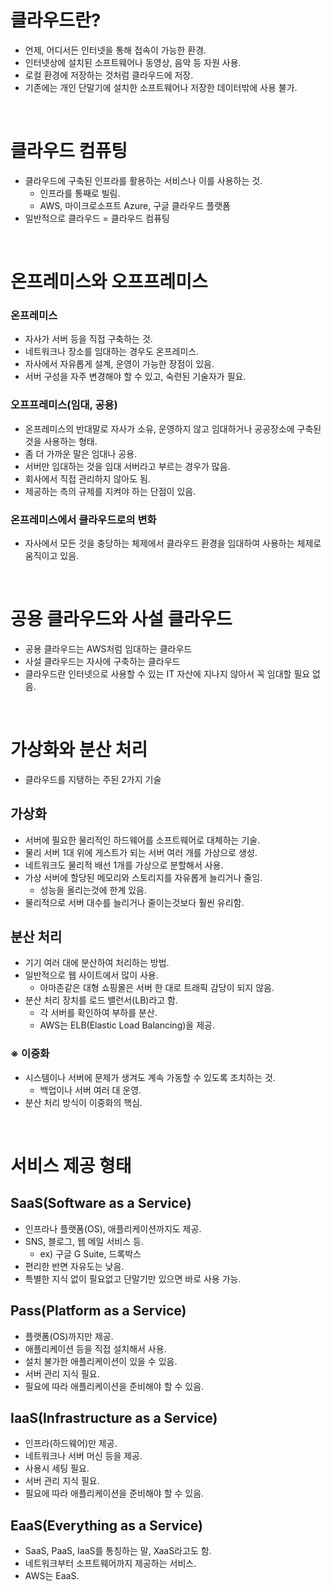 # 클라우드란?

* 언제, 어디서든 인터넷을 통해 접속이 가능한 환경.
* 인터넷상에 설치된 소프트웨어나 동영상, 음악 등 자원 사용.
* 로컬 환경에 저장하는 것처럼 클라우드에 저장.
* 기존에는 개인 단말기에 설치한 소프트웨어나 저장한 데이터밖에 사용 불가.

<br/>

# 클라우드 컴퓨팅

* 클라우드에 구축된 인프라를 활용하는 서비스나 이를 사용하는 것.
    * 인프라를 통째로 빌림.
    * AWS, 마이크로소프트 Azure, 구글 클라우드 플랫폼
* 일반적으로 클라우드 = 클라우드 컴퓨팅

<br/>

# 온프레미스와 오프프레미스

### 온프레미스

* 자사가 서버 등을 직접 구축하는 것.
* 네트워크나 장소를 임대하는 경우도 온프레미스.
* 자사에서 자유롭게 설계, 운영이 가능한 장점이 있음.
* 서버 구성을 자주 변경해야 할 수 있고, 숙련된 기술자가 필요.

### 오프프레미스(임대, 공용)

* 온프레미스의 반대말로 자사가 소유, 운영하지 않고 임대하거나 공공장소에 구축된 것을 사용하는 형태.
* 좀 더 가까운 말은 임대나 공용.
* 서버만 임대하는 것을 임대 서버라고 부르는 경우가 많음.
* 회사에서 직접 관리하지 않아도 됨.
* 제공하는 측의 규제를 지켜야 하는 단점이 있음.

### 온프레미스에서 클라우드로의 변화

* 자사에서 모든 것을 충당하는 체제에서 클라우드 환경을 임대하여 사용하는 체제로 움직이고 있음.

<br/>

# 공용 클라우드와 사설 클라우드

* 공용 클라우드는 AWS처럼 임대하는 클라우드
* 사설 클라우드는 자사에 구축하는 클라우드
* 클라우드란 인터넷으로 사용할 수 있는 IT 자산에 지나지 않아서 꼭 임대할 필요 없음.

<br/>

# 가상화와 분산 처리

* 클라우드를 지탱하는 주된 2가지 기술

## 가상화

* 서버에 필요한 물리적인 하드웨어를 소프트웨어로 대체하는 기술.
* 물리 서버 1대 위에 게스트가 되는 서버 여러 개를 가상으로 생성.
* 네트워크도 물리적 배선 1개를 가상으로 분할해서 사용.
* 가상 서버에 할당된 메모리와 스토리지를 자유롭게 늘리거나 줄임.
    * 성능을 올리는것에 한계 있음.
* 물리적으로 서버 대수를 늘리거나 줄이는것보다 훨씬 유리함.

## 분산 처리

* 기기 여러 대에 분산하여 처리하는 방법.
* 일반적으로 웹 사이트에서 많이 사용.
    * 아마존같은 대형 쇼핑몰은 서버 한 대로 트래픽 감당이 되지 않음.
* 분산 처리 장치를 로드 밸런서(LB)라고 함.
    * 각 서버를 확인하여 부하를 분산.
    * AWS는 ELB(Elastic Load Balancing)을 제공.

### ※ 이중화

* 시스템이나 서버에 문제가 생겨도 계속 가동할 수 있도록 조치하는 것.
    * 백업이나 서버 여러 대 운영.
* 분산 처리 방식이 이중화의 핵심.

<br/>

# 서비스 제공 형태

## SaaS(Software as a Service)

* 인프라나 플랫폼(OS), 애플리케이션까지도 제공.
* SNS, 블로그, 웹 메일 서비스 등.
    * ex) 구글 G Suite, 드록박스
* 편리한 반면 자유도는 낮음.
* 특별한 지식 없이 필요없고 단말기만 있으면 바로 사용 가능.

## Pass(Platform as a Service)

* 플랫폼(OS)까지만 제공.
* 애플리케이션 등을 직접 설치해서 사용.
* 설치 불가한 애플리케이션이 있을 수 있음.
* 서버 관리 지식 필요.
* 필요에 따라 애플리케이션을 준비해야 할 수 있음.

## IaaS(Infrastructure as a Service)

* 인프라(하드웨어)만 제공.
* 네트워크나 서버 머신 등을 제공.
* 사용시 세팅 필요.
* 서버 관리 지식 필요.
* 필요에 따라 애플리케이션을 준비해야 할 수 있음.

## EaaS(Everything as a Service)

* SaaS, PaaS, IaaS를 통칭하는 말, XaaS라고도 함.
* 네트워크부터 소프트웨어까지 제공하는 서비스.
* AWS는 EaaS.

